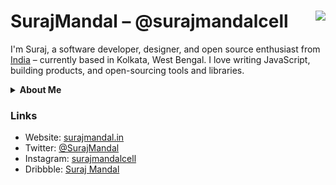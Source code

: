 <h1 align="left">SurajMandal – @surajmandalcell<img src="https://komarev.com/ghpvc/?username=surajmandalcell&label=Hits&style=flat-square" align="right" /></h1>


I'm Suraj, a software developer, designer, and open source enthusiast from [India](https://wikipedia.org/wiki/India "Link to India’s Wikipedia Page") – currently based in Kolkata, West Bengal. I love writing JavaScript, building products, and open-sourcing tools and libraries.

<details>
  <summary><strong>About Me</strong></summary>
<br />
  
- 👨‍💻 My website [surajmandal.in](https://surajmandal.in)

- 📫 You can reach me at **dev@surajmandal.in**


### Hobbies

I mostly work on random side projects, not perticularly selective about the project I work on. I also spend some my time making gaming content on youtube and twitch.
  
</details>

### Links

- Website: [surajmandal.in](https://surajmandal.in)
- Twitter: [@SurajMandal](https://twitter.com/surajmandalcell)
- Instagram: [surajmandalcell](https://instagram.com/surajmandalcell)
- Dribbble: [Suraj Mandal](https://dribbble.com/surajmandalcell)
